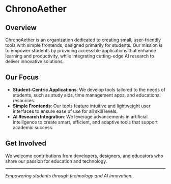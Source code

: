# ChronoAether

## Overview
ChronoAether is an organization dedicated to creating small, user-friendly tools with simple frontends, designed primarily for students. Our mission is to empower students by providing accessible applications that enhance learning and productivity, while integrating cutting-edge AI research to deliver innovative solutions.

## Our Focus
- **Student-Centric Applications**: We develop tools tailored to the needs of students, such as study aids, time management apps, and educational resources.
- **Simple Frontends**: Our tools feature intuitive and lightweight user interfaces to ensure ease of use for all skill levels.
- **AI Research Integration**: We leverage advancements in artificial intelligence to create smart, efficient, and adaptive tools that support academic success.

## Get Involved
We welcome contributions from developers, designers, and educators who share our passion for education and technology.

---
*Empowering students through technology and AI innovation.*
